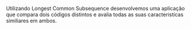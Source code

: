 Utilizando Longest Common Subsequence desenvolvemos uma aplicação que compara dois códigos distintos e avalia todas as suas caracteristicas similiares em ambos.
